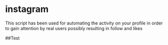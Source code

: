 # instagram
This script has been used for automating the activity on your profile in order to gain attention by real users possibly resulting in follow and likes

##Test
